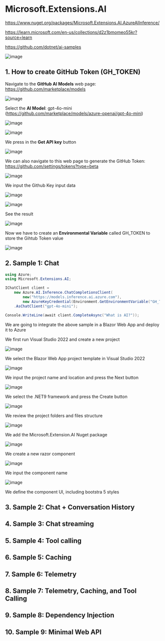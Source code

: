# Microsoft.Extensions.AI

https://www.nuget.org/packages/Microsoft.Extensions.AI.AzureAIInference/

https://learn.microsoft.com/en-us/collections/d2z1bmomeo55kr?source=learn

https://github.com/dotnet/ai-samples

![image](https://github.com/user-attachments/assets/2160239e-7816-47a5-8174-f8cf0f6490d9)

## 1. How to create GitHub Token (GH_TOKEN)

Navigate to the **GitHub AI Models** web page: https://github.com/marketplace/models

![image](https://github.com/user-attachments/assets/25a4fc82-3485-4964-b64e-e73af09b68e9)

Select the **AI Model**: gpt-4o-mini (https://github.com/marketplace/models/azure-openai/gpt-4o-mini)

![image](https://github.com/user-attachments/assets/c43ae989-5456-4090-bff0-f88e83d25fb5)

![image](https://github.com/user-attachments/assets/2af69732-d116-4985-8fee-0a1f19bdac9e)

We press in the **Get API key** button

![image](https://github.com/user-attachments/assets/64b9272b-7602-472f-81c8-a4b88ef5cfda)

We can also navigate to this web page to generate the GitHub Token: https://github.com/settings/tokens?type=beta

![image](https://github.com/user-attachments/assets/948ffb84-ee5e-4c90-b2aa-9c1230cc0261)

We input the Github Key input data

![image](https://github.com/user-attachments/assets/bb850318-502c-4566-a8af-a8bea4d244f7)

![image](https://github.com/user-attachments/assets/92bb5c5f-1078-4ecd-bca2-14ad8dae6cbf)

See the result

![image](https://github.com/user-attachments/assets/add56971-83b1-4d0c-9332-2600e0f3a18a)

Now we have to create an **Environmental Variable** called GH_TOKEN to store the Gihtub Token value

![image](https://github.com/user-attachments/assets/d0d4d86d-da90-4239-a754-20aacf21be27)

## 2. Sample 1: Chat

```csharp
using Azure;
using Microsoft.Extensions.AI;

IChatClient client =
    new Azure.AI.Inference.ChatCompletionsClient(
        new("https://models.inference.ai.azure.com"),
        new AzureKeyCredential(Environment.GetEnvironmentVariable("GH_TOKEN")!))
    .AsChatClient("gpt-4o-mini");

Console.WriteLine(await client.CompleteAsync("What is AI?"));
```

We are going to integrate the above sample in a Blazor Web App and deploy it to Azure

We first run Visual Studio 2022 and create a new project

![image](https://github.com/user-attachments/assets/5abdd1f6-338d-4fa5-abdf-b4efce1aff59)

We select the Blazor Web App project template in Visual Studio 2022

![image](https://github.com/user-attachments/assets/0224afc3-d7e9-438e-b06c-8574d9e95256)

We input the project name and location and press the Next button

![image](https://github.com/user-attachments/assets/b560ed48-fc2b-498b-815e-dbcc9a9c7804)

We select the .NET9 framework and press the Create button

![image](https://github.com/user-attachments/assets/9c287c36-e8f7-4074-b3c7-1081c9c39375)

We review the project folders and files structure

![image](https://github.com/user-attachments/assets/96da0d32-fa8c-4ad7-9e80-307b2d8785f1)

We add the Microsoft.Extension.AI Nuget package

![image](https://github.com/user-attachments/assets/77f29fe7-ba4c-4caa-84af-ae7ce36bb3d4)



We create a new razor component

![image](https://github.com/user-attachments/assets/c5ccb215-bb0b-46c4-851b-4d2f36eb061f)

We input the component name

![image](https://github.com/user-attachments/assets/889c415b-3879-4592-8964-bae0becb0bfd)

We define the component UI, including bootstra 5 styles



## 3. Sample 2: Chat + Conversation History

## 4. Sample 3: Chat streaming

## 5. Sample 4: Tool calling

## 6. Sample 5: Caching

## 7. Sample 6: Telemetry

## 8. Sample 7: Telemetry, Caching, and Tool Calling

## 9. Sample 8: Dependency Injection

## 10. Sample 9: Minimal Web API

